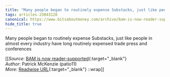 ```yaml
---
title: "Many people began to routinely expense Substacks, just like people ..."
tags: articles-23043128
canonical: https://www.bitsaboutmoney.com/archive/bam-is-now-reader-supported/
hide_title: true
---
```


Many people began to routinely expense Substacks, just like people in almost every industry have long routinely expensed trade press and conferences


[[_Source_: [BAM is now reader-supported](https://www.bitsaboutmoney.com/archive/bam-is-now-reader-supported/){:target="_blank"}<br>
_Author_: Patrick McKenzie (patio11)<br>
_More_: [Readwise URL](https://readwise.io/open/452279206){:target="_blank"}
::wrap]]